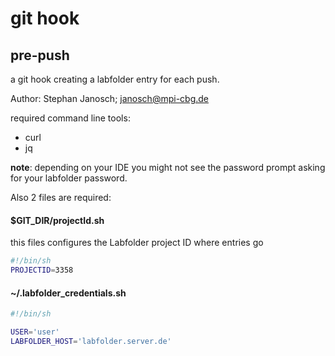 # git hook

## pre-push
a git hook creating a labfolder entry for each push.

Author: Stephan Janosch; janosch@mpi-cbg.de

required command line tools: 
* curl
* jq

**note**: depending on your IDE you might not see the password prompt asking for your labfolder password.

Also 2 files are required:

#### $GIT_DIR/projectId.sh
this files configures the Labfolder project ID where entries go

```bash
#!/bin/sh
PROJECTID=3358
```

#### ~/.labfolder_credentials.sh


```bash 
#!/bin/sh

USER='user'
LABFOLDER_HOST='labfolder.server.de'
```

